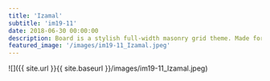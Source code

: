 ```yaml
---
title: 'Izamal'
subtitle: 'im19-11'
date: 2018-06-30 00:00:00
description: Board is a stylish full-width masonry grid theme. Made for designers, artists, photographers and developers to show off their best work.
featured_image: '/images/im19-11_Izamal.jpeg'
---
```


![]({{ site.url }}{{ site.baseurl }}/images/im19-11_Izamal.jpeg)


